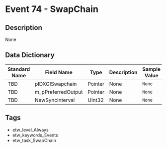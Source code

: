 # Event 74 - SwapChain

## Description
None

## Data Dictionary
|Standard Name|Field Name|Type|Description|Sample Value|
|---|---|---|---|---|
|TBD|pIDXGISwapchain|Pointer|None|`None`|
|TBD|m_pPreferredOutput|Pointer|None|`None`|
|TBD|NewSyncInterval|UInt32|None|`None`|

## Tags
* etw_level_Always
* etw_keywords_Events
* etw_task_SwapChain